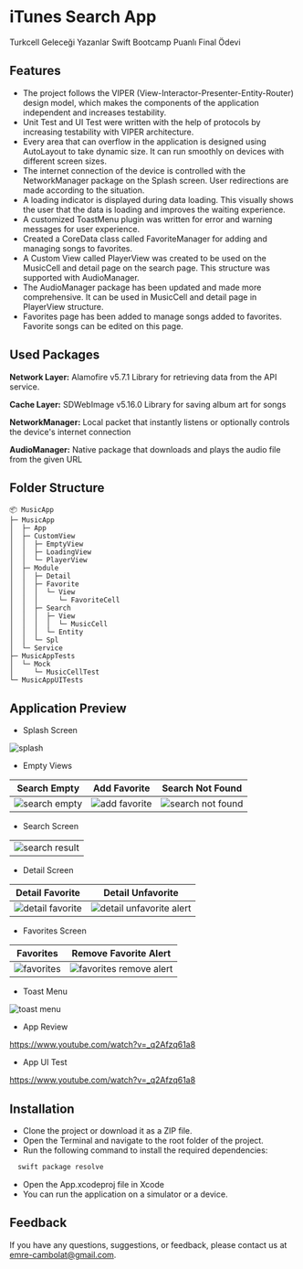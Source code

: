 
# iTunes Search App

Turkcell Geleceği Yazanlar Swift Bootcamp Puanlı Final Ödevi
## Features

- The project follows the VIPER (View-Interactor-Presenter-Entity-Router) design model, which makes the components of the application independent and increases testability.
- Unit Test and UI Test were written with the help of protocols by increasing testability with VIPER architecture.
- Every area that can overflow in the application is designed using AutoLayout to take dynamic size. It can run smoothly on devices with different screen sizes.
- The internet connection of the device is controlled with the NetworkManager package on the Splash screen. User redirections are made according to the situation.
- A loading indicator is displayed during data loading. This visually shows the user that the data is loading and improves the waiting experience.
- A customized ToastMenu plugin was written for error and warning messages for user experience.
- Created a CoreData class called FavoriteManager for adding and managing songs to favorites.
- A Custom View called PlayerView was created to be used on the MusicCell and detail page on the search page. This structure was supported with AudioManager.
- The AudioManager package has been updated and made more comprehensive. It can be used in MusicCell and detail page in PlayerView structure.
- Favorites page has been added to manage songs added to favorites. Favorite songs can be edited on this page.




  
## Used Packages

**Network Layer:** Alamofire v5.7.1 Library for retrieving data from the API service.

**Cache Layer:** SDWebImage v5.16.0 Library for saving album art for songs

**NetworkManager:** Local packet that instantly listens or optionally controls the device's internet connection

**AudioManager:** Native package that downloads and plays the audio file from the given URL



  
## Folder Structure

```
📦 MusicApp
├─ MusicApp
│  ├─ App
│  ├─ CustomView
│  │  ├─ EmptyView
│  │  ├─ LoadingView
│  │  └─ PlayerView
│  ├─ Module
│  │  ├─ Detail
│  │  ├─ Favorite
│  │  │  └─ View
│  │  │     └─ FavoriteCell
│  │  ├─ Search
│  │  │  ├─ View
│  │  │  │  └─ MusicCell
│  │  │  └─ Entity
│  │  └─ Spl
│  └─ Service
├─ MusicAppTests
│  └─ Mock
│     └─ MusicCellTest
└─ MusicAppUITests

```


  
## Application Preview

- Splash Screen

![splash](https://github.com/emre-cambolat/EmreCambolat_HWFinal/assets/83469064/d38ef498-21d1-4803-8897-b9b55ca3381d)


- Empty Views

| Search Empty | Add Favorite | Search Not Found |
|---------|---------|---------|
| ![search empty](https://github.com/emre-cambolat/EmreCambolat_HWFinal/assets/83469064/af3b6a21-353c-45ef-a971-4b70a4bd5ff4) | ![add favorite](https://github.com/emre-cambolat/EmreCambolat_HWFinal/assets/83469064/94420f61-4869-4a32-b9b8-403c2b96f289) | ![search not found](https://github.com/emre-cambolat/EmreCambolat_HWFinal/assets/83469064/746efc5f-a78a-4ba7-b4b4-2f506e43b798) |


- Search Screen

| |
|---------|
| ![search result](https://github.com/emre-cambolat/EmreCambolat_HWFinal/assets/83469064/93fed8ef-efb0-4c09-9e82-729a0fab8666) |

- Detail Screen

| Detail Favorite | Detail Unfavorite |
|---------|---------|
| ![detail favorite](https://github.com/emre-cambolat/EmreCambolat_HWFinal/assets/83469064/e840925d-85eb-49ba-92ff-72bed74ed182) | ![detail unfavorite alert](https://github.com/emre-cambolat/EmreCambolat_HWFinal/assets/83469064/35661985-ba22-4af0-9468-924aa431f600) |



- Favorites Screen

| Favorites | Remove Favorite Alert |
|---------|---------|
| ![favorites](https://github.com/emre-cambolat/EmreCambolat_HWFinal/assets/83469064/0107738f-d387-4b0a-bdf4-f7eab1aa8992) | ![favorites remove alert](https://github.com/emre-cambolat/EmreCambolat_HWFinal/assets/83469064/c5e0e992-7283-42ef-94ae-dd810c349436) |

- Toast Menu

![toast menu](https://github.com/emre-cambolat/EmreCambolat_HWFinal/assets/83469064/27872dce-d62b-4c73-ab37-9ba6551018cc)


- App Review
  
https://www.youtube.com/watch?v=_q2Afzq61a8

- App UI Test
  
https://www.youtube.com/watch?v=_q2Afzq61a8

  

## Installation

- Clone the project or download it as a ZIP file.
- Open the Terminal and navigate to the root folder of the project.
- Run the following command to install the required dependencies:
```bash
  swift package resolve
```
- Open the App.xcodeproj file in Xcode
- You can run the application on a simulator or a device.

  
## Feedback

If you have any questions, suggestions, or feedback, please contact us at emre-cambolat@gmail.com.

  
